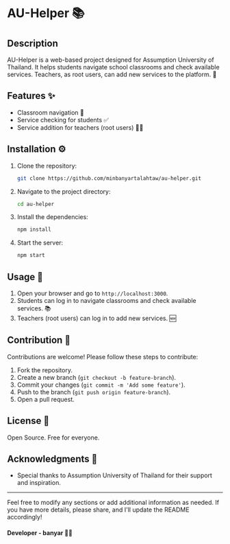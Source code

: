 # AU-Helper 📚

## Description

AU-Helper is a web-based project designed for Assumption University of Thailand. It helps students navigate school classrooms and check available services. Teachers, as root users, can add new services to the platform. 🏫

## Features ✨

- Classroom navigation 🧭
- Service checking for students ✅
- Service addition for teachers (root users) 👩‍🏫

## Installation ⚙️

1. Clone the repository:
   ```bash
   git clone https://github.com/minbanyartalahtaw/au-helper.git
   ```
2. Navigate to the project directory:
   ```bash
   cd au-helper
   ```
3. Install the dependencies:
   ```bash
   npm install
   ```
4. Start the server:
   ```bash
   npm start
   ```

## Usage 🚀

1. Open your browser and go to `http://localhost:3000`.
2. Students can log in to navigate classrooms and check available services. 📚
3. Teachers (root users) can log in to add new services. 🆕

## Contribution 🤝

Contributions are welcome! Please follow these steps to contribute:

1. Fork the repository.
2. Create a new branch (`git checkout -b feature-branch`).
3. Commit your changes (`git commit -m 'Add some feature'`).
4. Push to the branch (`git push origin feature-branch`).
5. Open a pull request.

## License 📜

Open Source. Free for everyone.

## Acknowledgments 🙏

- Special thanks to Assumption University of Thailand for their support and inspiration.

---

Feel free to modify any sections or add additional information as needed. If you have more details, please share, and I'll update the README accordingly!

#### Developer - banyar 🥷🏼
